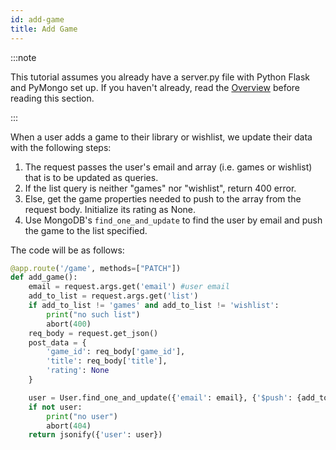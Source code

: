 ```yaml
---
id: add-game
title: Add Game
---
```


:::note

This tutorial assumes you already have a server.py file with Python Flask and PyMongo set up. If you haven't already, read the [Overview](endpoint-summary.md) before reading this section.

:::

When a user adds a game to their library or wishlist, we update their data with the following steps:

1. The request passes the user's email and array (i.e. games or wishlist) that is to be updated as queries.
2. If the list query is neither "games" nor "wishlist", return 400 error.
3. Else, get the game properties needed to push to the array from the request body. Initialize its rating as None.
4. Use MongoDB's `find_one_and_update` to find the user by email and push the game to the list specified.

The code will be as follows:

```python
@app.route('/game', methods=["PATCH"])
def add_game():
    email = request.args.get('email') #user email
    add_to_list = request.args.get('list')
    if add_to_list != 'games' and add_to_list != 'wishlist':
        print("no such list")
        abort(400)
    req_body = request.get_json()
    post_data = {
        'game_id': req_body['game_id'],
        'title': req_body['title'],
        'rating': None
    }

    user = User.find_one_and_update({'email': email}, {'$push': {add_to_list: post_data}})
    if not user:
        print("no user")
        abort(404)
    return jsonify({'user': user})

```
